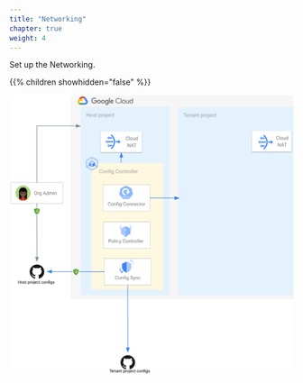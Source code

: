 ```yaml
---
title: "Networking"
chapter: true
weight: 4
---
```

Set up the Networking.

{{% children showhidden="false" %}}

![Networking overview](/images/networking-overview.png?width=50pc)